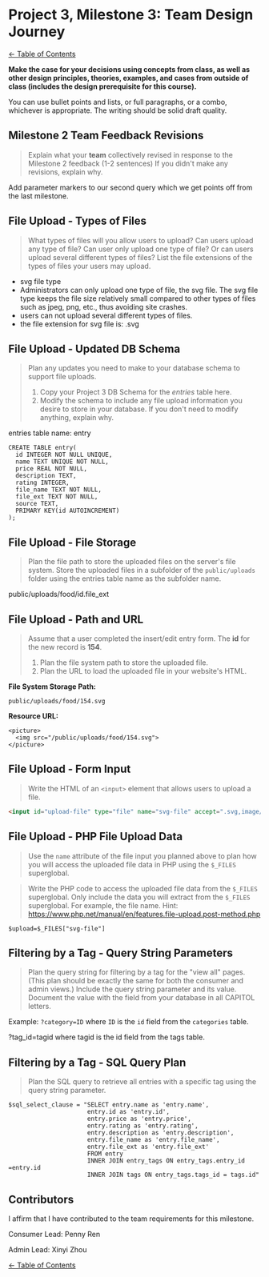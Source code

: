 # Project 3, Milestone 3: **Team** Design Journey

[← Table of Contents](design-journey.md)

**Make the case for your decisions using concepts from class, as well as other design principles, theories, examples, and cases from outside of class (includes the design prerequisite for this course).**

You can use bullet points and lists, or full paragraphs, or a combo, whichever is appropriate. The writing should be solid draft quality.


## Milestone 2 Team Feedback Revisions
> Explain what your **team** collectively revised in response to the Milestone 2 feedback (1-2 sentences)
> If you didn't make any revisions, explain why.

Add parameter markers to our second query which we get points off from the last milestone.



## File Upload - Types of Files
> What types of files will you allow users to upload?
> Can users upload any type of file? Can user only upload one type of file?
> Or can users upload several different types of files?
> List the file extensions of the types of files your users may upload.

- svg file type
- Administrators can only upload one type of file, the svg file. The svg file type keeps the file size relatively small compared to other types of files such as jpeg, png, etc., thus avoiding site crashes.
- users can not upload several different types of files.
- the file extension for svg file is: .svg


## File Upload - Updated DB Schema
> Plan any updates you need to make to your database schema to support file uploads.
>
> 1. Copy your Project 3 DB Schema for the _entries_ table here.
> 2. Modify the schema to include any file upload information you desire to store in your database.
>    If you don't need to modify anything, explain why.

entries table name: entry

```
CREATE TABLE entry(
  id INTEGER NOT NULL UNIQUE,
  name TEXT UNIQUE NOT NULL,
  price REAL NOT NULL,
  description TEXT,
  rating INTEGER,
  file_name TEXT NOT NULL,
  file_ext TEXT NOT NULL,
  source TEXT,
  PRIMARY KEY(id AUTOINCREMENT)
);
```



## File Upload - File Storage
> Plan the file path to store the uploaded files on the server's file system.
> Store the uploaded files in a subfolder of the `public/uploads` folder using the entries table name as the subfolder name.

public/uploads/food/id.file_ext


## File Upload - Path and URL
> Assume that a user completed the insert/edit entry form.
> The **id** for the new record is **154**.
>
> 1. Plan the file system path to store the uploaded file.
> 2. Plan the URL to load the uploaded file in your website's HTML.

**File System Storage Path:**

```
public/uploads/food/154.svg
```

**Resource URL:**

```
<picture>
  <img src="/public/uploads/food/154.svg">
</picture>
```


## File Upload - Form Input
> Write the HTML of an `<input>` element that allows users to upload a file.

```html
<input id="upload-file" type="file" name="svg-file" accept=".svg,image/svg+xml">
```


## File Upload - PHP File Upload Data
> Use the `name` attribute of the file input you planned above to plan how you will
> access the uploaded file data in PHP using the `$_FILES` superglobal.

> Write the PHP code to access the uploaded file data from the `$_FILES` superglobal.
> Only include the data you will extract from the `$_FILES` superglobal. For example, the file name.
> Hint: <https://www.php.net/manual/en/features.file-upload.post-method.php>

```
$upload=$_FILES["svg-file"]
```


## Filtering by a Tag - Query String Parameters
> Plan the query string for filtering by a tag for the "view all" pages.
> (This plan should be exactly the same for both the consumer and admin views.)
> Include the query string parameter and its value.
> Document the value with the field from your database in all CAPITOL letters.

Example: `?category=ID` where `ID` is the `id` field from the `categories` table.

?tag_id=tagid where tagid is the id field from the tags table.


## Filtering by a Tag - SQL Query Plan
> Plan the SQL query to retrieve all entries with a specific tag using the query string parameter.

```
$sql_select_clause = "SELECT entry.name as 'entry.name',
                      entry.id as 'entry.id',
                      entry.price as 'entry.price',
                      entry.rating as 'entry.rating',
                      entry.description as 'entry.description',
                      entry.file_name as 'entry.file_name',
                      entry.file_ext as 'entry.file_ext'
                      FROM entry
                      INNER JOIN entry_tags ON entry_tags.entry_id =entry.id
                      INNER JOIN tags ON entry_tags.tags_id = tags.id"
```


## Contributors

I affirm that I have contributed to the team requirements for this milestone.

Consumer Lead: Penny Ren

Admin Lead: Xinyi Zhou


[← Table of Contents](design-journey.md)
